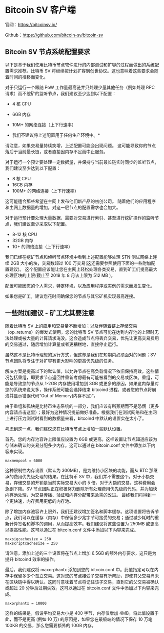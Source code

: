 # Bitcoin SV 客户端

官网：<https://bitcoinsv.io/>

Github：<https://github.com/bitcoin-sv/bitcoin-sv>

## Bitcoin SV 节点系统配置要求

以下是基于我们使用比特币节点软件进行的内部测试和扩容的过程而做出的系统配置需求推荐。比特币 SV 将继续按计划扩容到创世协议。这也意味着这些要求会随着时间的推移而变化。

对于只运行一个跟随 PoW 工作量最高链并只处理少量其他任务（例如处理 RPC 请求）而不挖矿的监听节点，我们建议至少达到以下配置：

* 4 核 CPU
* 6GB 内存
* 10M+ 的网络连接（上下行速率）

* 我们不建议将上述配置用于任何生产环境中。*

请注意，如果交易量持续突增，上述配置可能会出现问题。 这可能导致你的节点落后于当前最长链，或者直接因内存不足而中止服务。

对于运行一个预计要处理一定数据量，并保持与当前最长链实时同步的监听节点，我们建议至少达到以下配置：

* 8 核 CPU
* 16GB 内存
* 100M+ 的网络连接（上下行速率）

这可能适合那些希望在主网上发布他们新产品的初创公司。 随着他们的应用程序和主网上数据量的增加，对这一层节点的配置需求也会加大。

对于运行预计要处理大量数据、需要对交易进行索引、甚至进行挖矿操作的监听节点，我们建议至少采取以下配置。

* 8-12 核 CPU
* 32GB 内存
* 1G+ 的网络连接（上下行速率）

我们已经在挖矿节点和侦听节点环境中看到上述配置能够处理 STN 测试网络上连续 2GB 大小的块，交易数超过 100 万交易(这还需要参照使用下面的一些附加配置建议)。 这个配置应该能让您在主网上轻松处理各类交易，直到矿工们提高最大处理区块的上限(截止至 2019 年 8 月该上限为 512 MB )。

配置可能因您的个人需求，特定环境，以及应用程序或实例的需求而发生变化。

如果您是矿工，建议您花时间确保您的节点与其它矿机实现最高连接。

## 一些附加建议 - 矿工尤其要注意

随着比特币 SV 上的应用和交易量不断增加；以及伴随着链上存储交易（op_returns）的爆发式使用，您的比特币 SV 节点可能在达到内存池的上限时无法处理或被大量的计算请求淹没。这会造成节点将丢弃交易，优先让更高交易费用的交易通过，随后增加计算量或者更糟糕地，直接停止运行。

虽然这不是比特币理想的运行方式，但这却是我们在短期内必须面对的问题；SV 节点团队将专注于对扩容有更大影响的更高优先级的任务。

解决方案是提高以下的默认值，以允许节点在高负载情况下依旧保持高效。这些情况包括重组，即要求节点返回并重新考虑最有可能被看到的交易或区块。重组，可能是导致您的节点从 1-2GB 内存使用增加到 3GB 或更多的原因，如果这内存量对您的系统来说太多，操作系统可能会选择结束 bitcoind 进程，或者您的节点将崩溃并显示错误代码“Out of Memory(内存不足)“。

由于重组和孤块是比特币生态系统的一部分，我们应该有所预期而不是恐慌（更多内容请点击这里）；最好为这种情况提前做好准备。根据我们在测试网络和在主网上进行压力测试时看到的数据量来看，bitcoind 中默认的设置实在太小了。

考虑到这一点，我们建议您在比特币节点上增加一些默认设置。

首先，您的内存池容许上限值应设置为 6GB 或更高。这样设置让节点知道应该为存储未确认的交易分配多少内存。这可以通过在 bitcoin.conf 文件中添加以下内容来实现。

```
maxmempool = 6000
```

这种限制性内存设置（默认为 300MB），是为维持小区块的功能，而从 BTC 那继承的费用优先级处理的结果。在比特币 SV 中，我们并不需要这个。对于小额交易，存储交易的开销是当前实际交易大小的 5 倍。对于大额的交易，这种费用会急剧下降。SV 节点团队正在积极努力删除所有处理费用优先级的代码，并为加快内存池处理，为交易传播、验证和内存分配带来急需的改进。 最终我们将得到一个更快速，内存费用更低的内存池。

除了增加内存池容许上限外，我们还建议增加签名和脚本缓存。这项设置将告诉节点，我们可以在缓存（内存）中保留多少兆字节可接受的交易；通过减少耗时的重新计算签名和脚本的调用，从而提高效率。我们建议将这些设置为 250MB 或更高以提高性能。这可以通过在 bitcoin.conf 文件中添加以下内容来完成。

```
maxsigcachesize = 250
maxscriptcachesize = 250
```


请注意，添加上述的三个设置将在节点上增加 6.5GB 的额外内存要求，这只是为提升 bitcoind 效率的操作。

最后，我们建议将 maxorphantx 添加到您的 bitcoin.conf 中。此值指定可以在内存中保留多少个孤立交易。这对您的节点接受子交易有所帮助，即使其父交易尚未在区块链中得以确认。这同时意味着节点将记住该子交易，直到它的父交易被确认或超过 20 分钟后过期失效。这可以通过在 bitcoin.conf 文件中添加以下内容来完成。

```
maxorphantx = 10000
```

这样的结果是，假设平均交易大小是 400 字节，内存仅增加 4MB。将此值设置于此，而不是更高 (例如 10 万) 的原因是，如果您在最极端的情况下保存 10 万笔 100KB 的交易，那么您需要额外的 10GB 内存。
